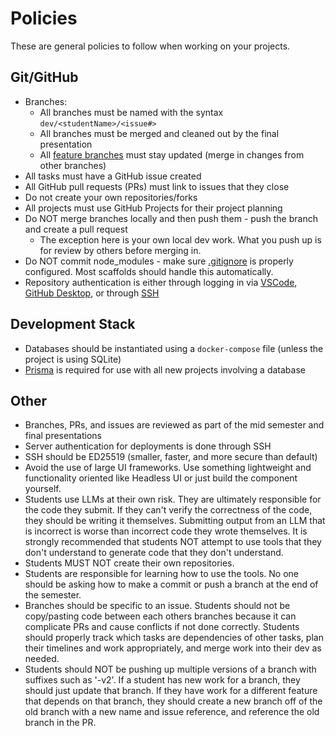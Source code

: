 # Policies

These are general policies to follow when working on your projects.

## Git/GitHub

- Branches:
  - All branches must be named with the syntax `dev/<studentName>/<issue#>`
  - All branches must be merged and cleaned out by the final presentation
  - All [feature branches](https://www.optimizely.com/optimization-glossary/feature-branch/) must stay updated (merge in changes from other branches)
- All tasks must have a GitHub issue created
- All GitHub pull requests (PRs) must link to issues that they close
- Do not create your own repositories/forks
- All projects must use GitHub Projects for their project planning
- Do NOT merge branches locally and then push them - push the branch and create a pull request
  - The exception here is your own local dev work. What you push up is for review by others before merging in.
- Do NOT commit node_modules - make sure [.gitignore](https://git-scm.com/docs/gitignore) is properly configured. Most scaffolds should handle this automatically.
- Repository authentication is either through logging in via [VSCode](https://code.visualstudio.com), [GitHub Desktop](https://desktop.github.com), or through [SSH](https://docs.github.com/en/authentication/connecting-to-github-with-ssh)

## Development Stack

- Databases should be instantiated using a `docker-compose` file (unless the project is using SQLite)
- [Prisma](https://www.prisma.io) is required for use with all new projects involving a database

## Other

- Branches, PRs, and issues are reviewed as part of the mid semester and final presentations
- Server authentication for deployments is done through SSH
- SSH should be ED25519 (smaller, faster, and more secure than default)
- Avoid the use of large UI frameworks. Use something lightweight and functionality oriented like Headless UI or just build the component yourself.
- Students use LLMs at their own risk. They are ultimately responsible for the code they submit. If they can't verify the correctness of the code, they should be writing it themselves. Submitting output from an LLM that is incorrect is worse than incorrect code they wrote themselves. It is strongly recommended that students NOT attempt to use tools that they don't understand to generate code that they don't understand.
- Students MUST NOT create their own repositories.
- Students are responsible for learning how to use the tools. No one should be asking how to make a commit or push a branch at the end of the semester.
- Branches should be specific to an issue. Students should not be copy/pasting code between each others branches because it can complicate PRs and cause conflicts if not done correctly. Students should properly track which tasks are dependencies of other tasks, plan their timelines and work appropriately, and merge work into their dev as needed.
- Students should NOT be pushing up multiple versions of a branch with suffixes such as '-v2'. If a student has new work for a branch, they should just update that branch. If they have work for a different feature that depends on that branch, they should create a new branch off of the old branch with a new name and issue reference, and reference the old branch in the PR.
